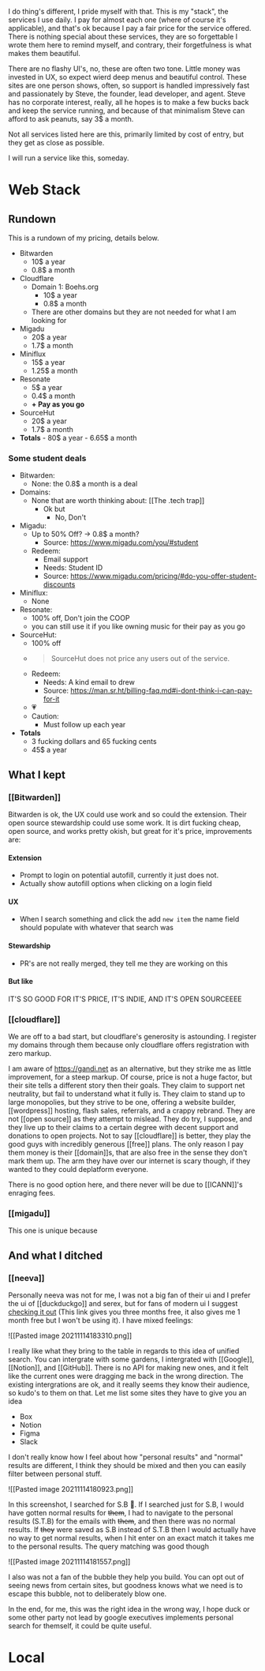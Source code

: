 I do thing's different, I pride myself with that. This is my "stack", the services I use daily. I pay for almost each one (where of course it's applicable), and that's ok because I pay a fair price for the service offered. There is nothing special about these services, they are so forgettable I wrote them here to remind myself, and contrary, their forgetfulness is what makes them beautiful.

There are no flashy UI's, no, these are often two tone. Little money was invested in UX, so expect wierd deep menus and beautiful control. These sites are one person shows, often, so support is handled impressively fast and passionately by Steve, the founder, lead developer, and agent. Steve has no corporate interest, really, all he hopes is to make a few bucks back and keep the service running, and because of that minimalism Steve can afford to ask peanuts, say 3$ a month.

Not all services listed here are this, primarily limited by cost of entry, but they get as close as possible.

I will run a service like this, someday.

# Web Stack

## Rundown

This is a rundown of my pricing, details below.

- Bitwarden
	- 10$ a year
	- 0.8$ a month
- Cloudflare
	- Domain 1: Boehs.org
		- 10$ a year
		- 0.8$ a month
	- There are other domains but they are not needed for what I am looking for
- Migadu
	- 20$ a year
	- 1.7$ a month
- Miniflux
	- 15$ a year
	- 1.25$ a month
- Resonate
	- 5$ a year
	- 0.4$ a month
	- **+ Pay as you go**
- SourceHut
	- 20$ a year
	- 1.7$ a month
- **Totals**
		- 80$ a year
		- 6.65$ a month

### Some student deals

- Bitwarden:
	- None: the 0.8$ a month is a deal
- Domains:
	- None that are worth thinking about: [[The .tech trap]]
		- Ok but
			- No, Don't
- Migadu:
	- Up to 50% Off? -> 0.8$ a month?
		- Source: https://www.migadu.com/you/#student
	- Redeem:
		- Email support
		- Needs: Student ID
		- Source: https://www.migadu.com/pricing/#do-you-offer-student-discounts
- Miniflux:
	- None
- Resonate:
	- 100% off, Don't join the COOP
	- you can still use it if you like owning music for their pay as you go
- SourceHut:
	- 100% off
	- > SourceHut does not price any users out of the service.
	- Redeem:
		- Needs: A kind email to drew
		- Source: https://man.sr.ht/billing-faq.md#i-dont-think-i-can-pay-for-it
	- 💗
	- Caution:
		- Must follow up each year
- **Totals**
	- 3 fucking dollars and 65 fucking cents
	- 45$ a year

## What I kept 

### [[Bitwarden]]

Bitwarden is ok, the UX could use work and so could the extension. Their open source stewardship could use some work. It is dirt fucking cheap, open source, and works pretty okish, but great for it's price, improvements are:

#### Extension

- Prompt to login on potential autofill, currently it just does not.
- Actually show autofill options when clicking on a login field

#### UX

- When I search something and click the add `new item` the name field should populate with whatever that search was

#### Stewardship

- PR's are not really merged, they tell me they are working on this

#### But like

IT'S SO GOOD FOR IT'S PRICE, IT'S INDIE, AND IT'S OPEN SOURCEEEE

### [[cloudflare]]

We are off to a bad start, but cloudflare's generosity is astounding. I register my domains through them because only cloudflare offers registration with zero markup.

I am aware of https://gandi.net as an alternative, but they strike me as little improvement, for a steep markup. Of course, price is not a huge factor, but their site tells a different story then their goals. They claim to support net neutrality, but fail to understand what it fully is. They claim to stand up to large monopolies, but they strive to be one, offering a website builder, [[wordpress]] hosting, flash sales, referrals, and a crappy rebrand. They are not [[open source]] as they attempt to mislead. They do try, I suppose, and they live up to their claims to a certain degree with decent support and donations to open projects. Not to say [[cloudflare]] is better, they play the good guys with incredibly generous [[free]] plans. The only reason I pay them money is their [[domain]]s, that are also free in the sense they don't mark them up. The arm they have over our internet is scary though, if they wanted to they could deplatform everyone.

There is no good option here, and there never will be due to [[ICANN]]'s enraging fees.

### [[migadu]]

This one is unique because

## And what I ditched

### [[neeva]]

Personally neeva was not for me, I was not a big fan of their ui and I prefer the ui of [[duckduckgo]] and serex, but for fans of modern ui I suggest [checking it out](https://neeva.com/p/signup?o=s&c=Fam1BIlxFIXO1x3h-IHMxJJwfb4) (This link gives you three months free, it also gives me 1 month free but I won't be using it). I have mixed feelings:

![[Pasted image 20211114183310.png]]

I really like what they bring to the table in regards to this idea of unified search. You can intergrate with some gardens, I intergrated with [[Google]], [[Notion]], and [[GitHub]]. There is no API for making new ones, and it felt like the current ones were dragging me back in the wrong direction. The existing intergrations are ok, and it really seems they know their audience, so kudo's to them on that. Let me list some sites they have to give you an idea

- Box
- Notion
- Figma
- Slack

I don't really know how I feel about how "personal results" and "normal" results are different, I think they should be mixed and then you can easily filter between personal stuff.

![[Pasted image 20211114180923.png]]

In this screenshot, I searched for S.B 👀. If I searched just for S.B, I would have gotten normal results for ~~them~~, I had to navigate to the personal results (S.T.B) for the emails with ~~them~~, and then there was no normal results. If ~~they~~ were saved as S.B instead of S.T.B then I would actually have no way to get normal results, when I hit enter on an exact match it takes me to the personal results. The query matching was good though

![[Pasted image 20211114181557.png]]

I also was not a fan of the bubble they help you build. You can opt out of seeing news from certain sites, but goodness knows what we need is to escape this bubble, not to deliberately blow one.

In the end, for me, this was the right idea in the wrong way, I hope duck or some other party not lead by google executives implements personal search for themself, it could be quite useful.

# Local 